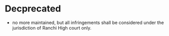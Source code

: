 # Decprecated

- no more maintained, but all infringements shall be considered under the jurisdiction of Ranchi High court only.
